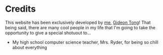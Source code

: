 # Credits

This website has been exclusively developed by [me](https://www.linkedin.com/in/gideontong), [Gideon Tong](https://gideontong.com)! That being said, there are many cool people in my life that I'm going to take the opportunity to give a special shotuout to...

* My high school computer science teacher, Mrs. Ryder, for being so chill about everything
